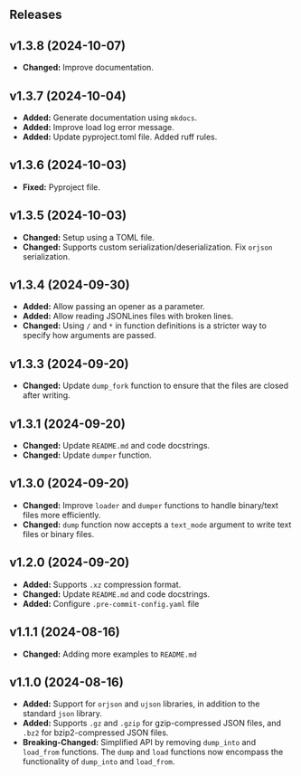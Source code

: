 ## Releases ##

## v1.3.8 (2024-10-07) ##

- **Changed:** Improve documentation.

## v1.3.7 (2024-10-04) ##

- **Added:** Generate documentation using `mkdocs`.
- **Added:** Improve load log error message.
- **Added:** Update pyproject.toml file. Added ruff rules.

## v1.3.6 (2024-10-03) ##

- **Fixed:** Pyproject file.

## v1.3.5 (2024-10-03) ##

- **Changed:** Setup using a TOML file.
- **Changed:** Supports custom serialization/deserialization. Fix `orjson` serialization.

## v1.3.4 (2024-09-30) ##

- **Added:** Allow passing an opener as a parameter.
- **Added:** Allow reading JSONLines files with broken lines.
- **Changed:** Using `/` and `*` in function definitions is a stricter way to specify how arguments are passed.

## v1.3.3 (2024-09-20) ##

- **Changed:** Update `dump_fork` function to ensure that the files are closed after writing.

## v1.3.1 (2024-09-20) ##

- **Changed:** Update `README.md` and code docstrings.
- **Changed:** Update `dumper` function.

## v1.3.0 (2024-09-20) ##

- **Changed:** Improve `loader` and `dumper` functions to handle binary/text files more efficiently.
- **Changed:** `dump` function now accepts a `text_mode` argument to write text files or binary files.

## v1.2.0 (2024-09-20) ##

- **Added:** Supports `.xz` compression format.
- **Changed:** Update `README.md` and code docstrings.
- **Added:** Configure `.pre-commit-config.yaml` file

## v1.1.1 (2024-08-16) ##

- **Changed:** Adding more examples to `README.md`

## v1.1.0 (2024-08-16) ##

- **Added:** Support for `orjson` and `ujson` libraries, in addition to the standard `json` library.
- **Added:** Supports `.gz` and `.gzip` for gzip-compressed JSON files, and `.bz2` for bzip2-compressed JSON files.
- **Breaking-Changed:** Simplified API by removing `dump_into` and `load_from` functions. The `dump` and `load`
  functions now
  encompass the functionality of `dump_into` and `load_from`.
